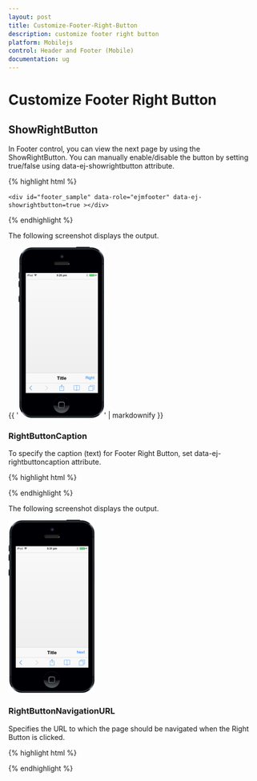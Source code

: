```yaml
---
layout: post
title: Customize-Footer-Right-Button
description: customize footer right button
platform: Mobilejs
control: Header and Footer (Mobile)
documentation: ug
---
```


# Customize Footer Right Button

## ShowRightButton

In Footer control, you can view the next page by using the ShowRightButton. You can manually enable/disable the button by setting true/false using data-ej-showrightbutton attribute.

{% highlight html %}



    <div id="footer_sample" data-role="ejmfooter" data-ej-showrightbutton=true ></div>  



{% endhighlight %}

The following screenshot displays the output.

{{ '![](Customize-Footer-Right-Button_images/Customize-Footer-Right-Button_img1.png)' | markdownify }}





### RightButtonCaption

To specify the caption (text) for Footer Right Button, set data-ej-rightbuttoncaption attribute. 

{% highlight html %}



<div id="footer_sample" data-role="ejmfooter" data-ej-showrightbutton="true" data-ej-rightbuttoncaption="Next" ></div>



{% endhighlight %}

The following screenshot displays the output.

![](Customize-Footer-Right-Button_images/Customize-Footer-Right-Button_img2.png)





### RightButtonNavigationURL

Specifies the URL to which the page should be navigated when the Right Button is clicked.

{% highlight html %}



<div id="footer_sample" data-role="ejmfooter" data-ej-showrightbutton="true" data-ej-rightbuttonnavigationurl="" ></div>



{% endhighlight %}



